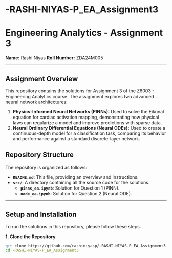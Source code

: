 # -RASHI-NIYAS-P_EA_Assignment3
# Engineering Analytics - Assignment 3

**Name:** Rashi Niyas
**Roll Number:** ZDA24M005

---

## Assignment Overview

This repository contains the solutions for Assignment 3 of the Z6003 - Engineering Analytics course. The assignment explores two advanced neural network architectures:

1.  **Physics-Informed Neural Networks (PINNs):** Used to solve the Eikonal equation for cardiac activation mapping, demonstrating how physical laws can regularize a model and improve predictions with sparse data.
2.  **Neural Ordinary Differential Equations (Neural ODEs):** Used to create a continuous-depth model for a classification task, comparing its behavior and performance against a standard discrete-layer network.

## Repository Structure

The repository is organized as follows:


-   **`README.md`**: This file, providing an overview and instructions.
-   **`src/`**: A directory containing all the source code for the solutions.
    -   **`pinns_ea.ipynb`**: Solution for Question 1 (PINN).
    -   **`node_ea.ipynb`**: Solution for Question 2 (Neural ODE).

---

## Setup and Installation

To run the solutions in this repository, please follow these steps.

**1. Clone the Repository**

```bash
git clone https://github.com/rashiniyasp/-RASHI-NIYAS-P_EA_Assignment3.git
cd -RASHI-NIYAS-P_EA_Assignment3
